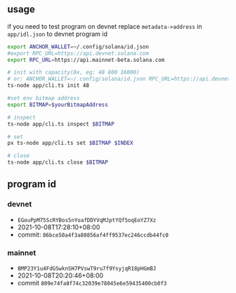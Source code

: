 ## usage

if you need to test program on devnet replace `metadata->address` in `app/idl.json` to devnet program id

```bash
export ANCHOR_WALLET=~/.config/solana/id.json
#export RPC_URL=https://api.devnet.solana.com
export RPC_URL=https://api.mainnet-beta.solana.com

# init with capacity(8x, eg: 48 800 16000)
# or: ANCHOR_WALLET=~/.config/solana/id.json RPC_URL=https://api.devnet.solana.com ts-node app/cli.ts init 48
ts-node app/cli.ts init 48

#set env bitmap address
export BITMAP=$yourBitmapAddress

# inspect
ts-node app/cli.ts inspect $BITMAP

# set
px ts-node app/cli.ts set $BITMAP $INDEX

# close
ts-node app/cli.ts close $BITMAP
```

## program id

### devnet

- `EGouPpM75ScRYBos5nYoafDDYVqMJptYQf5oqEoYZ7Xz`
- 2021-10-08T17:28:10+08:00
- commit: `86bce50a4f3a80856af4ff9537ec246ccdb44fc0`

### mainnet

- `BMP23Y1u4FdGSwknSH7PVswT9ru7f9YsyjqR18pHGmBJ`
- 2021-10-08T20:20:46+08:00
- commit `809e74fa8f74c32039e78045e6e59435400cb0f3`
